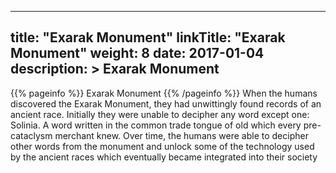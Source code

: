 
---
title: "Exarak Monument"
linkTitle: "Exarak Monument"
weight: 8
date: 2017-01-04
description: >
 Exarak Monument
---

{{% pageinfo %}}
Exarak Monument
{{% /pageinfo %}}
When the humans discovered the Exarak Monument, they had unwittingly found records of an ancient race. Initially they were unable to decipher any word except one: Solinia. A word written in the common trade tongue of old which every pre-cataclysm merchant knew.  Over time, the humans were able to decipher other words from the monument and unlock some of the technology used by the ancient races which eventually became integrated into their society
